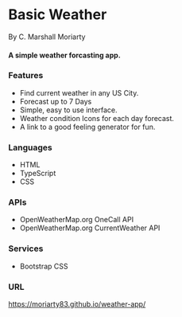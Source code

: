 # Basic Weather
By C. Marshall Moriarty
#### A simple weather forcasting app.

### Features
- Find current weather in any US City.
- Forecast up to 7 Days 
- Simple, easy to use interface.
- Weather condition Icons for each day forecast.
- A link to a good feeling generator for fun.

### Languages
- HTML
- TypeScript
- CSS

### APIs
- OpenWeatherMap.org OneCall API
- OpenWeatherMap.org CurrentWeather API

### Services
- Bootstrap CSS

### URL
https://moriarty83.github.io/weather-app/

